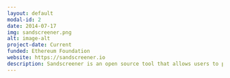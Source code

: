 ```yaml
---
layout: default
modal-id: 2
date: 2014-07-17
img: sandscreener.png
alt: image-alt
project-date: Current
funded: Ethereum Foundation
website: https://sandscreener.io
description: Sandscreener is an open source tool that allows users to prove cryptocurrency withdrawn from Tornado Cash is not associated with hacked or illicit funds, without revealing the source of those funds. It does this using Zero Knowledge Proofs and a combination of community managed blocklists and soulbound tokens.
---
```

